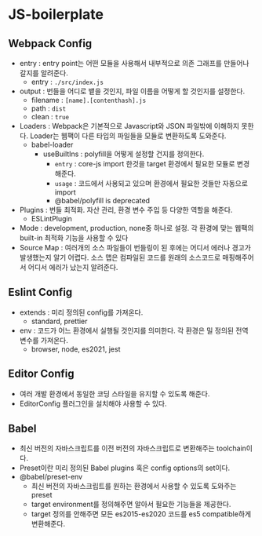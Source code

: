 # JS-boilerplate

## Webpack Config

- entry : entry point는 어떤 모듈을 사용해서 내부적으로 의존 그래프를 만들어나갈지를 알려준다.
  - entry : `./src/index.js`
- output : 번들을 어디로 뱉을 것인지, 파일 이름을 어떻게 할 것인지를 설정한다.
  - filename : `[name].[contenthash].js`
  - path : `dist`
  - clean : `true`
- Loaders : Webpack은 기본적으로 Javascript와 JSON 파일밖에 이해하지 못한다. Loader는 웹팩이 다른 타입의 파일들을 모듈로 변환하도록 도와준다.
  - babel-loader
    - useBuiltIns : polyfill을 어떻게 설정할 건지를 정의한다.
      - `entry` : core-js import 한것을 target 환경에서 필요한 모듈로 변경해준다.
      - `usage` : 코드에서 사용되고 있으며 환경에서 필요한 것들만 자동으로 import
      - @babel/polyfill is deprecated
- Plugins : 번들 최적화. 자산 관리, 환경 변수 주입 등 다양한 역할을 해준다.
  - ESLintPlugin
- Mode : development, production, none중 하나로 설정. 각 환경에 맞는 웹팩의 built-in 최적화 기능을 사용할 수 있다
- Source Map : 여러개의 소스 파일들이 번들링이 된 후에는 어디서 에러나 경고가 발생했는지 알기 어렵다. 소스 맵은 컴파일된 코드를 원래의 소스코드로 매핑해주어서 어디서 에러가 났는지 알려준다.

## Eslint Config

- extends : 미리 정의된 config를 가져온다.
  - standard, prettier
- env : 코드가 어느 환경에서 실행될 것인지를 의미한다. 각 환경은 밀 정의된 전역 변수를 가져온다.
  - browser, node, es2021, jest

## Editor Config

- 여러 개발 환경에서 동일한 코딩 스타일을 유지할 수 있도록 해준다.
- EditorConfig 플러그인을 설치해야 사용할 수 있다.

## Babel

- 최신 버전의 자바스크립트를 이전 버전의 자바스크립트로 변환해주는 toolchain이다.
- Preset이란 미리 정의된 Babel plugins 혹은 config options의 set이다.
- @babel/preset-env
  - 최신 버전의 자바스크립트를 원하는 환경에서 사용할 수 있도록 도와주는 preset
  - target environment를 정의해주면 알아서 필요한 기능들을 제공한다.
  - target 정의를 안해주면 모든 es2015-es2020 코드를 es5 compatible하게 변환해준다.
